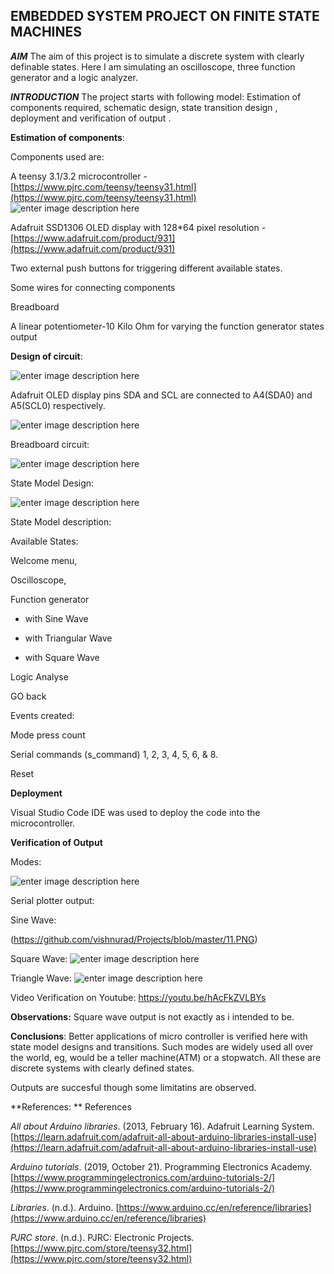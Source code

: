 


## **EMBEDDED SYSTEM PROJECT ON FINITE STATE MACHINES**

***AIM***
The aim of this project is to simulate a discrete system with clearly definable states.
Here I am simulating an oscilloscope, three function generator and a logic analyzer.

***INTRODUCTION***
The project starts with following model:
Estimation of components required, schematic design, state transition design , deployment and verification of output .

**Estimation of components**:

Components used are:

A teensy 3.1/3.2 microcontroller          -[https://www.pjrc.com/teensy/teensy31.html](https://www.pjrc.com/teensy/teensy31.html)
![enter image description here](https://github.com/vishnurad/Projects/blob/master/20200713_073851.jpg)

 Adafruit SSD1306 OLED display with 128*64 pixel resolution -[https://www.adafruit.com/product/931](https://www.adafruit.com/product/931)


Two external push buttons for triggering different available states.

Some wires for connecting components

Breadboard 

A linear potentiometer-10 Kilo Ohm for varying the function generator states output


**Design of circuit**:

![enter image description here](https://github.com/vishnurad/Projects/blob/master/Assignment%202%20schem.png)

Adafruit OLED display pins SDA and SCL are connected to A4(SDA0) and A5(SCL0)
respectively.

![enter image description here](https://github.com/vishnurad/Projects/blob/master/20200713_073851.jpg)

Breadboard circuit:

![enter image description here](https://github.com/vishnurad/Projects/blob/master/20200713_035716.jpg)

State Model Design:

![enter image description here](https://github.com/vishnurad/Projects/blob/master/20200713_035847.jpg)

State Model description:

Available States:

Welcome menu,

Oscilloscope,

Function generator
- with Sine Wave

- with Triangular Wave

- with Square Wave

Logic Analyse

GO back


Events created:

Mode press count

Serial commands (s_command) 1, 2, 3, 4, 5, 6, & 8.

Reset


**Deployment**

Visual Studio Code IDE was used to deploy the code into the microcontroller.


**Verification of Output**

Modes:

![enter image description here](https://github.com/vishnurad/Projects/blob/master/20200713_035847.jpg)

Serial plotter output:


Sine Wave:

(https://github.com/vishnurad/Projects/blob/master/11.PNG)

Square Wave:
![enter image description here](https://github.com/vishnurad/Projects/blob/master/12.PNG)

Triangle Wave:
![enter image description here](https://github.com/vishnurad/Projects/blob/master/13.PNG)

Video Verification on Youtube:
https://youtu.be/hAcFkZVLBYs


**Observations:**
Square wave output is not exactly as i intended to be.

 **Conclusions**:
 Better applications of micro controller is verified here with state model designs and transitions.
 Such modes are widely used all over the world, eg, would be a teller machine(ATM) or a stopwatch. All these are discrete systems with clearly defined states.
 
Outputs are succesful though some limitatins are observed.


**References:
**
References

_All about Arduino libraries_. (2013, February 16). Adafruit Learning System.  [https://learn.adafruit.com/adafruit-all-about-arduino-libraries-install-use](https://learn.adafruit.com/adafruit-all-about-arduino-libraries-install-use)

_Arduino tutorials_. (2019, October 21). Programming Electronics Academy.  [https://www.programmingelectronics.com/arduino-tutorials-2/](https://www.programmingelectronics.com/arduino-tutorials-2/)

_Libraries_. (n.d.). Arduino.  [https://www.arduino.cc/en/reference/libraries](https://www.arduino.cc/en/reference/libraries)

_PJRC store_. (n.d.). PJRC: Electronic Projects.  [https://www.pjrc.com/store/teensy32.html](https://www.pjrc.com/store/teensy32.html)















